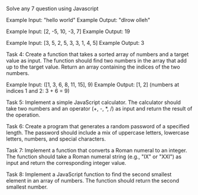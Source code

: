 Solve any 7 question using Javascript

<!--* Task 1 : Create a function that takes a string as input and returns the reversed version of the string without using the built-in reverse() method. -->

Example Input: "hello world" Example Output: "dlrow olleh"

<!--* Task 2 : Create a function that takes an array of numbers as input and returns the sum of all positive numbers in the array. -->

Example Input: [2, -5, 10, -3, 7] Example Output: 19

<!--todo: Task 3: Write a JavaScript program to find the most frequent element in an array and return it. -->

Example Input: [3, 5, 2, 5, 3, 3, 1, 4, 5] Example Output: 3

Task 4: Create a function that takes a sorted array of numbers and a target value as input. The function should find two numbers in the array that add up to the target value. Return an array containing the indices of the two numbers.

Example Input: ([1, 3, 6, 8, 11, 15], 9) Example Output: [1, 2] (numbers at indices 1 and 2: 3 + 6 = 9)

Task 5: Implement a simple JavaScript calculator. The calculator should take two numbers and an operator (+, -, \*, /) as input and return the result of the operation.

Task 6: Create a program that generates a random password of a specified length. The password should include a mix of uppercase letters, lowercase letters, numbers, and special characters.

Task 7: Implement a function that converts a Roman numeral to an integer. The function should take a Roman numeral string (e.g., "IX" or "XXI") as input and return the corresponding integer value.

Task 8: Implement a JavaScript function to find the second smallest element in an array of numbers. The function should return the second smallest number.
